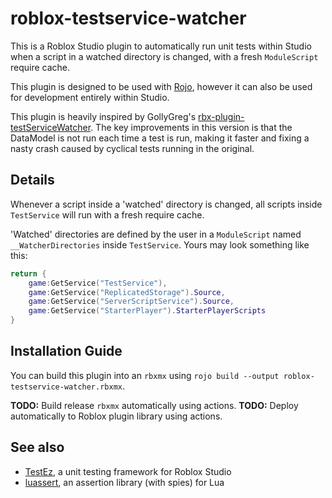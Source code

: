 # roblox-testservice-watcher

This is a Roblox Studio plugin to automatically run unit tests within Studio when a script in a watched directory is changed, with a fresh `ModuleScript` require cache.

This plugin is designed to be used with [Rojo](https://github.com/Roblox/rojo), however it can also be used for development entirely within Studio.

This plugin is heavily inspired by GollyGreg's [rbx-plugin-testServiceWatcher](https://github.com/benbrimeyer/rbx-plugin-testServiceWatcher/). The key improvements in this version is that the DataModel is not run each time a test is run, making it faster and fixing a nasty crash caused by cyclical tests running in the original.

## Details

Whenever a script inside a 'watched' directory is changed, all scripts inside `TestService` will run with a fresh require cache.

'Watched' directories are defined by the user in a `ModuleScript` named `__WatcherDirectories` inside `TestService`. Yours may look something like this:

```lua
return {
    game:GetService("TestService"),
    game:GetService("ReplicatedStorage").Source,
    game:GetService("ServerScriptService").Source,
    game:GetService("StarterPlayer").StarterPlayerScripts
}
```

## Installation Guide

You can build this plugin into an `rbxmx` using `rojo build --output roblox-testservice-watcher.rbxmx`.

**TODO:** Build release `rbxmx` automatically using actions.
**TODO:** Deploy automatically to Roblox plugin library using actions.

## See also

-   [TestEz](https://github.com/Roblox/testez), a unit testing framework for Roblox Studio
-   [luassert](https://github.com/Olivine-Labs/luassert), an assertion library (with spies) for Lua
